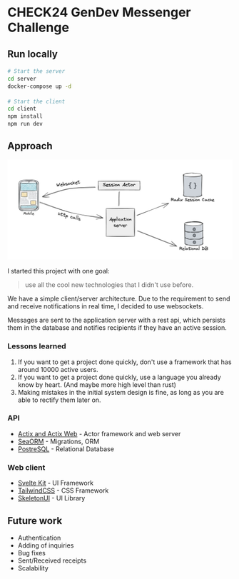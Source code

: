 # CHECK24 GenDev Messenger Challenge

## Run locally

```bash
# Start the server
cd server 
docker-compose up -d

# Start the client
cd client
npm install
npm run dev
```

## Approach

![System Design](assets/system_design.png)

I started this project with one goal:

> use all the cool new technologies that I didn't use before.

We have a simple client/server architecture.
Due to the requirement to send and receive notifications in real time, I decided to use websockets.

Messages are sent to the application server with a rest api,
which persists them in the database and notifies recipients if they have an active session.

### Lessons learned

1. If you want to get a project done quickly, don't use a framework that has around 10000 active users.
1. If you want to get a project done quickly, use a language you already know by heart. (And maybe more high level than rust)
1. Making mistakes in the initial system design is fine, as long as you are able to rectify them later on.

### API

- [Actix and Actix Web](https://actix.rs/) - Actor framework and web server
- [SeaORM](https://www.sea-ql.org/SeaORM/) - Migrations, ORM
- [PostreSQL](https://www.postgresql.org/) - Relational Database

### Web client

- [Svelte Kit](https://kit.svelte.dev/) - UI Framework
- [TailwindCSS](https://tailwindcss.com/) - CSS Framework
- [SkeletonUI](https://www.skeleton.dev/) - UI Library

## Future work

- Authentication
- Adding of inquiries
- Bug fixes
- Sent/Received receipts
- Scalability
